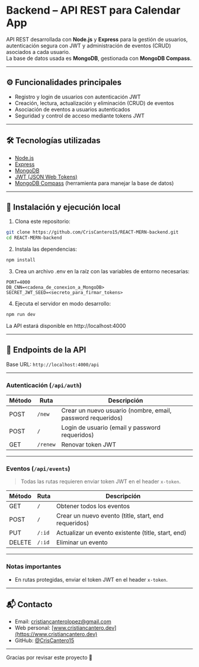 # Backend – API REST para Calendar App

API REST desarrollada con **Node.js** y **Express** para la gestión de usuarios, autenticación segura con JWT y administración de eventos (CRUD) asociados a cada usuario.  
La base de datos usada es **MongoDB**, gestionada con **MongoDB Compass**.

---

## ⚙️ Funcionalidades principales

- Registro y login de usuarios con autenticación JWT  
- Creación, lectura, actualización y eliminación (CRUD) de eventos  
- Asociación de eventos a usuarios autenticados  
- Seguridad y control de acceso mediante tokens JWT  

---

## 🛠 Tecnologías utilizadas

- [Node.js](https://nodejs.org/)  
- [Express](https://expressjs.com/)  
- [MongoDB](https://www.mongodb.com/)  
- [JWT (JSON Web Tokens)](https://jwt.io/)  
- [MongoDB Compass](https://www.mongodb.com/products/compass) (herramienta para manejar la base de datos)  

---

## 🚀 Instalación y ejecución local

1. Clona este repositorio:

```bash
git clone https://github.com/CrisCantero15/REACT-MERN-backend.git
cd REACT-MERN-backend
```

2. Instala las dependencias:

```bash
npm install
```

3. Crea un archivo .env en la raíz con las variables de entorno necesarias:

```
PORT=4000
DB_CNN=<cadena_de_conexion_a_MongoDB>
SECRET_JWT_SEED=<secreto_para_firmar_tokens>
```

4. Ejecuta el servidor en modo desarrollo:

```bash
npm run dev
```

La API estará disponible en http://localhost:4000

---

## 📡 Endpoints de la API

Base URL: `http://localhost:4000/api`

---

### Autenticación (`/api/auth`)

| Método | Ruta          | Descripción                     |
| ------ | ------------- | ------------------------------- |
| POST   | `/new`        | Crear un nuevo usuario (nombre, email, password requeridos)
| POST   | `/`           | Login de usuario (email y password requeridos)
| GET    | `/renew`      | Renovar token JWT

---

### Eventos (`/api/events`)

> Todas las rutas requieren enviar token JWT en el header `x-token`.

| Método | Ruta             | Descripción                     |
| ------ | ---------------- | ------------------------------  |
| GET    | `/`              | Obtener todos los eventos
| POST   | `/`              | Crear un nuevo evento (title, start, end requeridos)
| PUT    | `/:id`           | Actualizar un evento existente (title, start, end)
| DELETE | `/:id`           | Eliminar un evento

---

### Notas importantes

- En rutas protegidas, enviar el token JWT en el header `x-token`.

---

## 📬 Contacto

- Email: [cristiancanterolopez@gmail.com](mailto:cristiancanterolopez@gmail.com)
- Web personal: [www.cristiancantero.dev](https://www.cristiancantero.dev)
- GitHub: [@CrisCantero15](https://github.com/CrisCantero15)

---

Gracias por revisar este proyecto 👋
